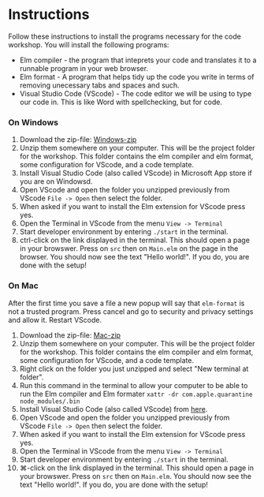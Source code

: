 # Instructions

Follow these instructions to install the programs necessary for the code workshop. You will install the following programs:

- Elm compiler - the program that inteprets your code and translates it to a runnable program in your web browser.
- Elm format - A program that helps tidy up the code you write in terms of removing unecessary tabs and spaces and such.
- Visual Studio Code (VScode) - The code editor we will be using to type our code in. This is like Word with spellchecking, but for code.

### On Windows

1. Download the zip-file: [Windows-zip](https://github.com/Mousaka/elm-verkstad/raw/main/elm-workshop-windows.zip)
2. Unzip them somewhere on your computer. This will be the project folder for the workshop. This folder contains the elm compiler and elm format, some configuration for VScode, and a code template.
3. Install Visual Studio Code (also called VScode) in Microsoft App store if you are on Windowsd.
4. Open VScode and open the folder you unzipped previously from VScode `File -> Open` then select the folder.
5. When asked if you want to install the Elm extension for VScode press yes.
6. Open the Terminal in VScode from the menu `View -> Terminal`
7. Start developer environment by entering `./start` in the terminal.
8. ctrl-click on the link displayed in the terminal. This should open a page in your browswer. Press on `src` then on `Main.elm` on the page in the browser. You should now see the text "Hello world!". If you do, you are done with the setup!

### On Mac

After the first time you save a file a new popup will say that `elm-format` is not a trusted program. Press cancel and go to security and privacy settings and allow it. Restart VScode.

1. Download the zip-file: [Mac-zip](https://github.com/Mousaka/elm-verkstad/raw/main/elm-workshop-macos.zip)
2. Unzip them somewhere on your computer. This will be the project folder for the workshop. This folder contains the elm compiler and elm format, some configuration for VScode, and a code template.
3. Right click on the folder you just unzipped and select "New terminal at folder".
4. Run this command in the terminal to allow your computer to be able to run the Elm compiler and Elm formater `xattr -dr com.apple.quarantine node_modules/.bin`
5. Install Visual Studio Code (also called VScode) from [here](https://code.visualstudio.com/download).
6. Open VScode and open the folder you unzipped previously from VScode `File -> Open` then select the folder.
7. When asked if you want to install the Elm extension for VScode press yes.
8. Open the Terminal in VScode from the menu `View -> Terminal`
9. Start developer environment by entering `./start` in the terminal.
10. ⌘-click on the link displayed in the terminal. This should open a page in your browswer. Press on `src` then on `Main.elm`. You should now see the text "Hello world!". If you do, you are done with the setup!
